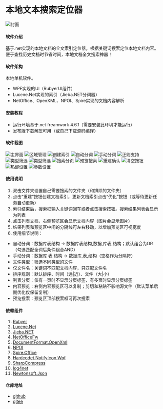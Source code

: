 # 本地文本搜索定位器
![封面](images/Cover.png)

#### 软件介绍
基于.net实现的本地文档的全文索引定位器，根据关键词搜索定位本地文档内容。便于查找历史文档时节省时间，本地文档全文搜索神器！

#### 软件架构
本地单机软件。
* WPF实现的UI（RubyerUI组件）
* Lucene.Net实现的索引（Jieba.NET分词器）
* NetOffice、OpenXML、NPOI、Spire实现的文档内容解析

#### 安装教程
* 运行环境基于.net freamwork 4.6.1（需要安装此环境才能运行）
* 发布版下载解压可用（或自己下载源码编译）

#### 软件截图
![主界面](images/MainWindow.png)
![区域管理](images/SearchAreaManagement.png)
![创建索引](images/BuildIndex.png)
![自动分词](images/Keywords1.png)
![手动分词](images/Keywords2.png)
![正则支持](images/Keywords3.png)
![类型筛选](images/FileFilter1.png)
![类型筛选](images/FileFilter2.png)
![搜索分页](images/Page.png)
![预览搜索](images/PreviewSearch.png)
![重建确认](images/RebuildIndexConfirm.png)
![清空按钮](images/Clean.png)
![热键设置](images/HotKey.png)
![参数设置](images/Setting.png)

#### 使用说明
1. 双击文件夹设置自己需要搜索的文件夹（和排除的文件夹）
2. 点击“重建”按钮创建文档索引，更新文档索引点击“优化”按钮（或等待更新任务自动更新）
3. 索引结束后，搜索框输入关键词回车或者点击搜索按钮。搜索结果列表会显示为列表
4. 点击列表文档，右侧预览区会显示文档内容（图片会显示图片）
5. 结果列表和预览区中间的分隔线可左右移动，以增加预览区可视宽度
6. 使用细节说明：
- 自动分词：数据库表结构 -> 数据库表结构,数据,库表,结构；默认组合为OR（勾选匹配全词后条件组合AND）
- 手动分词：数据库 表 结构 -> 数据库,表,结构（空格作为分隔符）
- 文件类型：筛选不同类型的文件
- 仅文件名：关键词不匹配文档内容，只匹配文件名
- 排序规则：默认排序、时间（远|近）、文件（大|小）
- 列表分页：仅有一页时不显示分页标签，有多页时显示分页标签
- 内容预览：右侧内容预览区可以复制；剪切和粘贴不影响源文件（默认菜单后期优化仅保留复制）
- 预览搜索：预览区顶部搜索框可再次搜索

#### 依赖组件
1. [Rubyer](https://gitee.com/wuyanxin1028/rubyer-wpf)
2. [Lucene.Net](http://lucenenet.apache.org)
3. [Jieba.NET](https://github.com/anderscui/jieba.NET)
4. [NetOfficeFw](https://netoffice.io/)
5. [DocumentFormat.OpenXml](https://github.com/OfficeDev/Open-XML-SDK)
6. [NPOI](https://github.com/nissl-lab/npoi)
7. [Spire.Office](https://www.e-iceblue.com/Introduce/spire-office-for-net.html)
8.  [Hardcodet.NotifyIcon.Wpf](https://www.nuget.org/packages/Hardcodet.NotifyIcon.Wpf/)
9.  [SharpCompress](https://www.nuget.org/packages/SharpCompress)
10. [log4net](https://logging.apache.org/log4net/)
11. [Newtonsoft.Json](https://www.newtonsoft.com/json)

#### 仓库地址
* [github](https://github.com/liulei901112/TextLocator)
* [gitee](https://gitee.com/liulei901112/TextLocator)